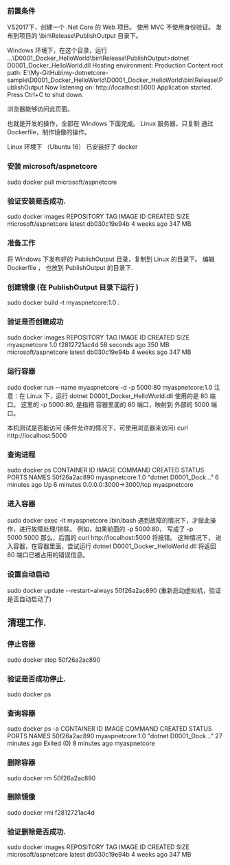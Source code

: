 
### 前置条件
VS2017下，创建一个 .Net Core 的 Web 项目。
使用 MVC
不使用身份验证。
发布到项目的 \bin\Release\PublishOutput 目录下。


Windows 环境下，在这个目录，运行
...\D0001_Docker_HelloWorld\bin\Release\PublishOutput>dotnet D0001_Docker_HelloWorld.dll
Hosting environment: Production
Content root path: E:\My-GitHub\my-dotnetcore-sample\D0001_Docker_HelloWorld\D0001_Docker_HelloWorld\bin\Release\PublishOutput
Now listening on: http://localhost:5000
Application started. Press Ctrl+C to shut down.

浏览器能够访问此页面。



也就是开发的操作，全部在 Windows 下面完成。
Linux 服务器，只复制 通过 Dockerfile，制作镜像的操作。


Linux 环境下 （Ubuntu 16）
已安装好了 docker


### 安装 microsoft/aspnetcore
sudo docker pull microsoft/aspnetcore


### 验证安装是否成功.
sudo docker images
REPOSITORY             TAG                 IMAGE ID            CREATED             SIZE
microsoft/aspnetcore   latest              db030c19e94b        4 weeks ago         347 MB


### 准备工作
将 Windows 下发布好的 PublishOutput 目录，复制到 Linux 的目录下。
编辑 Dockerfile ， 也放到 PublishOutput 的目录下.


### 创建镜像 (在 PublishOutput 目录下运行 )
sudo docker build -t myaspnetcore:1.0 .


### 验证是否创建成功
sudo docker images
REPOSITORY             TAG                 IMAGE ID            CREATED             SIZE
myaspnetcore           1.0                 f2812721ac4d        58 seconds ago      350 MB
microsoft/aspnetcore   latest              db030c19e94b        4 weeks ago         347 MB


### 运行容器
sudo docker run --name myaspnetcore -d -p 5000:80 myaspnetcore:1.0
注意：在 Linux 下，运行 dotnet D0001_Docker_HelloWorld.dll 使用的是 80 端口。
这里的 -p 5000:80,  是指把 容器里面的 80 端口，映射到 外部的 5000 端口。

本机测试是否能访问 (条件允许的情况下，可使用浏览器来访问)
curl http://localhost:5000


### 查询进程
sudo docker ps
CONTAINER ID        IMAGE               COMMAND                  CREATED             STATUS              PORTS                    NAMES
50f26a2ac890        myaspnetcore:1.0    "dotnet D0001_Dock..."   6 minutes ago       Up 6 minutes        0.0.0.0:3000->3000/tcp   myaspnetcore


### 进入容器
sudo docker exec -it myaspnetcore /bin/bash
遇到故障的情况下，才做此操作，进行故障处理/排除。
例如，如果前面的 -p 5000:80， 写成了 -p 5000:5000
那么，后面的 curl http://localhost:5000 将报错。
这种情况下， 进入容器，在容器里面，尝试运行 dotnet D0001_Docker_HelloWorld.dll
将返回 80 端口已被占用的错误信息。


### 设置自动启动
sudo docker update --restart=always 50f26a2ac890
(重新启动虚拟机，验证是否自动启动了)




## 清理工作.

### 停止容器
sudo docker stop 50f26a2ac890

### 验证是否成功停止.
sudo docker ps

### 查询容器
sudo docker ps -a
CONTAINER ID        IMAGE               COMMAND                  CREATED             STATUS                     PORTS               NAMES
50f26a2ac890        myaspnetcore:1.0    "dotnet D0001_Dock..."   27 minutes ago      Exited (0) 8 minutes ago                       myaspnetcore

### 删除容器
sudo docker rm 50f26a2ac890

### 删除镜像
sudo docker rmi f2812721ac4d

### 验证删除是否成功.
sudo docker images
REPOSITORY             TAG                 IMAGE ID            CREATED             SIZE
microsoft/aspnetcore   latest              db030c19e94b        4 weeks ago         347 MB


